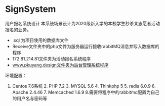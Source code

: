 # SignSystem
用户报名系统设计
  本系统场景设计为2020级新入学的本校学生秒杀某志愿者活动报名的业务。
  - .sql 为项目使用的数据库文件
  - Receive文件夹中的php文件为服务器运行接收rabbitMQ消息并写入数据库的程序
  - 172.81.214.81文件夹为活动报名系统程序
  - www.pkuyang.design文件夹为后台管理系统程序
  
环境配置：
  1. Centos 7.6系统
	2. PHP 7.2
	3. MYSQL 5.6
	4. Thinkphp 5
	5. redis 6.0.9
	6. Apache 2.4.46
	7. Memcached 1.6.9
	8.需要将程序中的rabbitmq配置为自己的用户名与密码等
